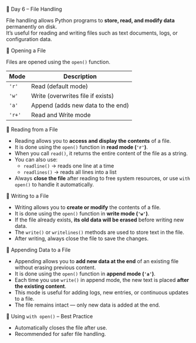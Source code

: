 🐍 Day 6 – File Handling

File handling allows Python programs to **store, read, and modify data** permanently on disk.  
It’s useful for reading and writing files such as text documents, logs, or configuration data.

🔹 Opening a File

Files are opened using the `open()` function.  

| Mode | Description |
|-------|--------------|
| `'r'` | Read (default mode) |
| `'w'` | Write (overwrites file if exists) |
| `'a'` | Append (adds new data to the end) |
| `'r+'` | Read and Write mode |

🔹 Reading from a File

- Reading allows you to **access and display the contents** of a file.  
- It is done using the `open()` function in **read mode (`'r'`)**.  
- When you call `read()`, it returns the entire content of the file as a string.  
- You can also use:
  - `readline()` → reads one line at a time  
  - `readlines()` → reads all lines into a list  
- Always **close the file** after reading to free system resources, or use `with open()` to handle it automatically.

🔹 Writing to a File

- Writing allows you to **create or modify** the contents of a file.  
- It is done using the `open()` function in **write mode (`'w'`)**.  
- If the file already exists, **its old data will be erased** before writing new data.  
- The `write()` or `writelines()` methods are used to store text in the file.  
- After writing, always close the file to save the changes.

🔹 Appending Data to a File

- Appending allows you to **add new data at the end** of an existing file without erasing previous content.  
- It is done using the `open()` function in **append mode (`'a'`)**.  
- Each time you use `write()` in append mode, the new text is placed **after the existing content**.  
- This mode is useful for adding logs, new entries, or continuous updates to a file.  
- The file remains intact — only new data is added at the end.

🔹 Using `with open()` – Best Practice
- Automatically closes the file after use.
- Recommended for safer file handling.
